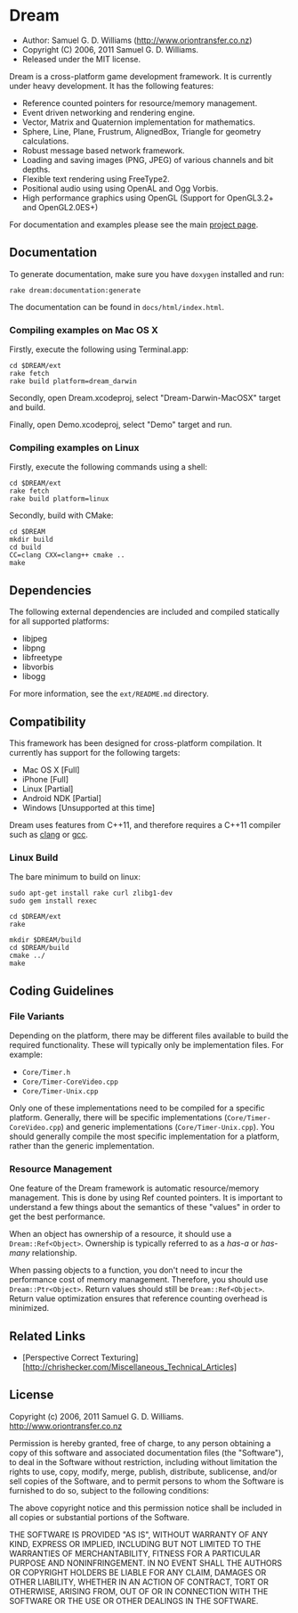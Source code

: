 Dream
=====

* Author: Samuel G. D. Williams (<http://www.oriontransfer.co.nz>)
* Copyright (C) 2006, 2011 Samuel G. D. Williams.
* Released under the MIT license.

Dream is a cross-platform game development framework. It is currently under heavy development. It has the following features:

* Reference counted pointers for resource/memory management.
* Event driven networking and rendering engine.
* Vector, Matrix and Quaternion implementation for mathematics.
* Sphere, Line, Plane, Frustrum, AlignedBox, Triangle for geometry calculations.
* Robust message based network framework.
* Loading and saving images (PNG, JPEG) of various channels and bit depths.
* Flexible text rendering using FreeType2.
* Positional audio using using OpenAL and Ogg Vorbis.
* High performance graphics using OpenGL (Support for OpenGL3.2+ and OpenGL2.0ES+)

For documentation and examples please see the main [project page][1].

[1]: http://www.oriontransfer.co.nz/projects/dream

Documentation
-------------

To generate documentation, make sure you have `doxygen` installed and run:

	rake dream:documentation:generate
	
The documentation can be found in `docs/html/index.html`.

### Compiling examples on Mac OS X ###

Firstly, execute the following using Terminal.app:

	cd $DREAM/ext
	rake fetch
	rake build platform=dream_darwin

Secondly, open Dream.xcodeproj, select "Dream-Darwin-MacOSX" target and build.

Finally, open Demo.xcodeproj, select "Demo" target and run.

### Compiling examples on Linux ###

Firstly, execute the following commands using a shell:

	cd $DREAM/ext
	rake fetch
	rake build platform=linux

Secondly, build with CMake:

	cd $DREAM
	mkdir build
	cd build
	CC=clang CXX=clang++ cmake ..
	make
	
Dependencies
------------

The following external dependencies are included and compiled statically for all supported platforms:

* libjpeg
* libpng
* libfreetype
* libvorbis
* libogg

For more information, see the `ext/README.md` directory.

Compatibility
-------------

This framework has been designed for cross-platform compilation. It currently has support for the following targets:

* Mac OS X [Full]
* iPhone [Full]
* Linux [Partial]
* Android NDK [Partial]
* Windows [Unsupported at this time]

Dream uses features from C++11, and therefore requires a C++11 compiler such as [clang][1] or [gcc][2].

[1]: http://clang.llvm.org/
[2]: http://gcc.gnu.org/gcc-4.6/

### Linux Build ###

The bare minimum to build on linux:

	sudo apt-get install rake curl zlibg1-dev
	sudo gem install rexec
	
	cd $DREAM/ext
	rake
	
	mkdir $DREAM/build
	cd $DREAM/build
	cmake ../
	make

Coding Guidelines
-----------------

### File Variants ###

Depending on the platform, there may be different files available to build the required functionality. These will typically only be implementation files. For example:

* `Core/Timer.h`
* `Core/Timer-CoreVideo.cpp`
* `Core/Timer-Unix.cpp`

Only one of these implementations need to be compiled for a specific platform. Generally, there will be specific implementations (`Core/Timer-CoreVideo.cpp`) and generic implementations (`Core/Timer-Unix.cpp`). You should generally compile the most specific implementation for a platform, rather than the generic implementation.

### Resource Management ###

One feature of the Dream framework is automatic resource/memory management. This is done by using Ref counted pointers. It is important to understand a few things about the semantics of these "values" in order to get the best performance.

When an object has ownership of a resource, it should use a `Dream::Ref<Object>`. Ownership is typically referred to as a <em>has-a</em> or <em>has-many</em> relationship.

When passing objects to a function, you don't need to incur the performance cost of memory management. Therefore, you should use `Dream::Ptr<Object>`. Return values should still be `Dream::Ref<Object>`. Return value optimization ensures that reference counting overhead is minimized.

Related Links
-------------

* [Perspective Correct Texturing][http://chrishecker.com/Miscellaneous_Technical_Articles]

License
-------

Copyright (c) 2006, 2011 Samuel G. D. Williams. <http://www.oriontransfer.co.nz>

Permission is hereby granted, free of charge, to any person obtaining a copy
of this software and associated documentation files (the "Software"), to deal
in the Software without restriction, including without limitation the rights
to use, copy, modify, merge, publish, distribute, sublicense, and/or sell
copies of the Software, and to permit persons to whom the Software is
furnished to do so, subject to the following conditions:

The above copyright notice and this permission notice shall be included in
all copies or substantial portions of the Software.

THE SOFTWARE IS PROVIDED "AS IS", WITHOUT WARRANTY OF ANY KIND, EXPRESS OR
IMPLIED, INCLUDING BUT NOT LIMITED TO THE WARRANTIES OF MERCHANTABILITY,
FITNESS FOR A PARTICULAR PURPOSE AND NONINFRINGEMENT. IN NO EVENT SHALL THE
AUTHORS OR COPYRIGHT HOLDERS BE LIABLE FOR ANY CLAIM, DAMAGES OR OTHER
LIABILITY, WHETHER IN AN ACTION OF CONTRACT, TORT OR OTHERWISE, ARISING FROM,
OUT OF OR IN CONNECTION WITH THE SOFTWARE OR THE USE OR OTHER DEALINGS IN
THE SOFTWARE.
